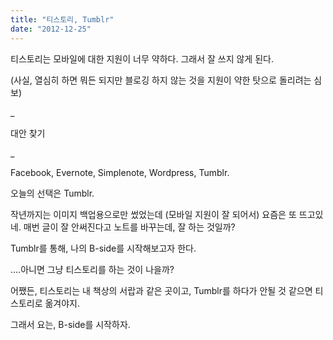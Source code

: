 ```yaml
---
title: "티스토리, Tumblr"
date: "2012-12-25"
---
```


티스토리는 모바일에 대한 지원이 너무 약하다. 그래서 잘 쓰지 않게 된다.

(사실, 열심히 하면 뭐든 되지만 블로깅 하지 않는 것을 지원이 약한 탓으로 돌리려는 심보)

\_

대안 찾기

\_

Facebook, Evernote, Simplenote, Wordpress, Tumblr.

오늘의 선택은 Tumblr.

작년까지는 이미지 백업용으로만 썼었는데 (모바일 지원이 잘 되어서) 요즘은 또 뜨고있네. 매번 글이 잘 안써진다고 노트를 바꾸는데, 잘 하는 것일까?

Tumblr를 통해, 나의 B-side를 시작해보고자 한다.

....아니면 그냥 티스토리를 하는 것이 나을까?

  

어쨌든, 티스토리는 내 책상의 서랍과 같은 곳이고, Tumblr를 하다가 안될 것 같으면 티스토리로 옮겨야지. 

그래서 요는, B-side를 시작하자.
